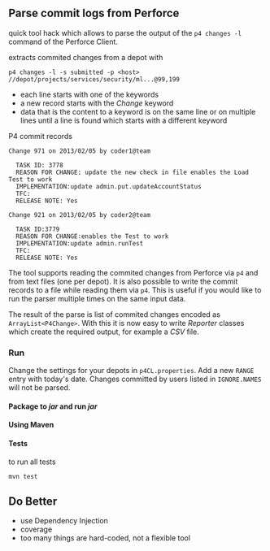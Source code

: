 ## Parse commit logs from Perforce

quick tool hack which allows to parse the output of the `p4 changes -l` command of the  Perforce Client.

extracts commited changes from a depot with
```
p4 changes -l -s submitted -p <host> //depot/projects/services/security/ml...@99,199
```

* each line starts with one of the keywords
* a new record starts with the _Change_ keyword
* data that is the content to a keyword is on the same line or on multiple lines until a line is found which starts with a different keyword

P4 commit records
```
Change 971 on 2013/02/05 by coder1@team

  TASK ID: 3778
  REASON FOR CHANGE: update the new check in file enables the Load Test to work
  IMPLEMENTATION:update admin.put.updateAccountStatus
  TFC:
  RELEASE NOTE: Yes

Change 921 on 2013/02/05 by coder2@team

  TASK ID:3779
  REASON FOR CHANGE:enables the Test to work
  IMPLEMENTATION:update admin.runTest
  TFC:
  RELEASE NOTE: Yes
```

The tool supports reading the commited changes from Perforce via `p4` and from text files (one per depot).
It is also possible to write the commit records to a file while reading them via `p4`.
This is useful if you would like to run the parser multiple times on the same input data.

The result of the parse is list of commited changes encoded as `ArrayList<P4Change>`.
With this it is now easy to write *Reporter* classes which create the required output, for example a *CSV* file.

### Run
Change the settings for your depots in `p4CL.properties`.
Add a new `RANGE` entry with today's date.
Changes committed by users listed in `IGNORE.NAMES` will not be parsed.

#### Package to *jar* and run *jar*

#### Using Maven

#### Tests
to run all tests
```
mvn test
```

## Do Better

* use Dependency Injection
* coverage
* too many things are hard-coded, not a flexible tool

